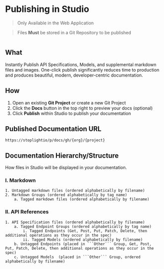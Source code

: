 # Publishing in Studio 

<!-- theme: warning -->
> Only Available in the Web Application

<!-- theme: danger -->
> Files **Must** be stored in a Git Repository to be published

![]()

## What 
Instantly Publish API Specifications, Models, and supplemental markdown files and images. One-click publish significantly reduces time to production and produces beautiful, modern, developer-centric documentation. 

## How 
1. Open an existing **Git Project** or create a new Git Project  
2. Click the **Docs** button in the top right to preview your docs (optional)
3. Click **Publish** within Studio to publish your documentation 

## Published Documentation URL 
```https://stoplightio/p/docs/gh/{org}/{project}```

## Documentation Hierarchy/Structure 
How files in Studio will be displayed in your documentation.

### I. Markdown
```
1. Untagged markdown files (ordered alphabetically by filename)  
2. Markdown Groups (ordered alphabetically by tag name)
    a. Tagged markdown files (ordered alphabetically by filename)
```
### II. API References
```
1. API Specification files (ordered alphabetically by filename) 
    a. Tagged Endpoint Groups (ordered alphabetically by tag name)
        i. Tagged Endpoints (Get, Post, Put, Patch, Delete, then additional operations as they occur in the spec)
        ii. Tagged Models (ordered alphabetically by filename)
    b. Untagged Endpoints (placed in ```Other``` Group, Get, Post, Put, Patch, Delete, then additional operations as they occur in the spec)
    c. Untagged Models  (placed in ```Other``` Group, ordered alphabetically by filename)
```



